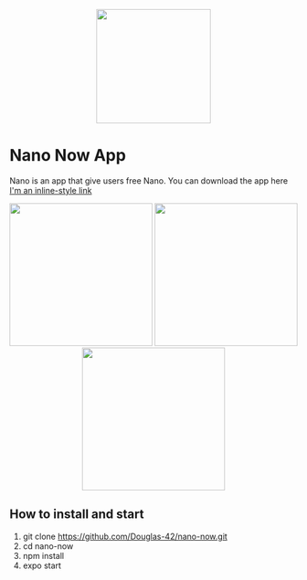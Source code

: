<p align="center">
  <img src="https://user-images.githubusercontent.com/74717916/116129831-edd3f000-a6a0-11eb-9d80-b8796390569d.png" width="200px" height="auto" />
</p>

# Nano Now App
Nano is an app that give users free Nano.
You can download the app here [I'm an inline-style link](https://play.google.com/store/apps/details?id=com.nanonow.freenano)

<p align="center">
  <img src="https://user-images.githubusercontent.com/74717916/116130477-a9951f80-a6a1-11eb-957c-1b1fab40f73e.jpg" width="250px" height="auto" />
  <img src="https://user-images.githubusercontent.com/74717916/116130529-b7e33b80-a6a1-11eb-8aba-a75bbc85605f.jpg" width="250px" height="auto" />
  <img src="https://user-images.githubusercontent.com/74717916/116130567-c3366700-a6a1-11eb-8613-8730c6525566.jpg" width="250px" height="auto" />
</p>

## How to install and start
1. git clone https://github.com/Douglas-42/nano-now.git <br>
2. cd nano-now <br>
3. npm install <br>
4. expo start <br>
